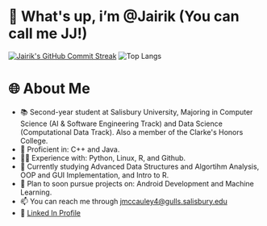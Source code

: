 # 👋 What's up, i’m @Jairik (You can call me JJ!)
[![Jairik's GitHub Commit Streak](https://github-readme-streak-stats.herokuapp.com/?user=Jairik&theme=dark)](https://github.com/Jairik) ![Top Langs](https://github-readme-stats.vercel.app/api/top-langs/?username=Jairik&layout=compact&theme=dark)
<!---
# 🚀 GitHub Stats and Languages
![Jairik's GitHub Stats](https://github-readme-stats.vercel.app/api?username=Jairik&show_icons=true&theme=dark)
![Top Langs](https://github-readme-stats.vercel.app/api/top-langs/?username=Jairik&layout=compact&theme=dark)
--->
# 🌐 About Me
- 📚 Second-year student at Salisbury University, Majoring in Computer Science (AI & Software Engineering Track) and Data Science (Computational Data Track). Also a member of the Clarke's Honors College.
- 🏅 Proficient in: C++ and Java.
- 👨‍💻 Experience with: Python, Linux, R, and Github.
- 🌱 Currently studying Advanced Data Structures and Algortihm Analysis, OOP and GUI Implementation, and Intro to R.
- 🔮 Plan to soon pursue projects on: Android Development and Machine Learning.
- 📫 You can reach me through jmccauley4@gulls.salisbury.edu
- 💼 [Linked In Profile ](https://www.linkedin.com/in/jairik-mccauley-02624124a/)

<!---
Jairik/Jairik is a ✨ special ✨ repository because its `README.md` (this file) appears on your GitHub profile.
You can click the Preview link to take a look at your changes.
--->
